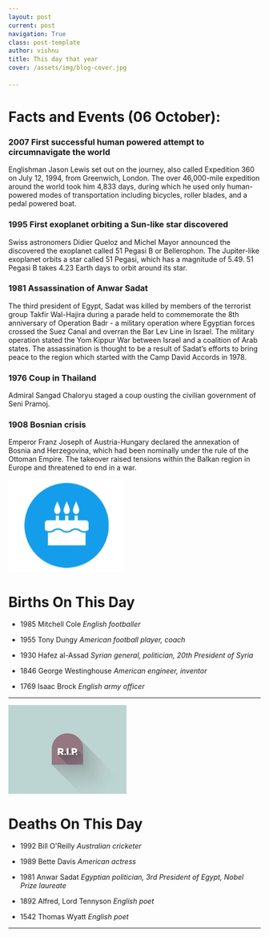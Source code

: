 ```yaml
---
layout: post
current: post
navigation: True
class: post-template
author: vishnu
title: This day that year
cover: /assets/img/blog-cover.jpg

---
```

# Facts and Events (06 October):


### 2007 First successful human powered attempt to circumnavigate the world
Englishman Jason Lewis set out on the journey, also called Expedition 360 on July 12, 1994, from Greenwich, London. The over 46,000-mile expedition around the world took him 4,833 days, during which he used only human-powered modes of transportation including bicycles, roller blades, and a pedal powered boat.

### 1995 First exoplanet orbiting a Sun-like star discovered
Swiss astronomers Didier Queloz and Michel Mayor announced the discovered the exoplanet called 51 Pegasi B or Bellerophon. The Jupiter-like exoplanet orbits a star called 51 Pegasi, which has a magnitude of 5.49. 51 Pegasi B takes 4.23 Earth days to orbit around its star.

### 1981 Assassination of Anwar Sadat
The third president of Egypt, Sadat was killed by members of the terrorist group Takfir Wal-Hajira during a parade held to commemorate the 8th anniversary of Operation Badr - a military operation where Egyptian forces crossed the Suez Canal and overran the Bar Lev Line in Israel. The military operation stated the Yom Kippur War between Israel and a coalition of Arab states. The assassination is thought to be a result of Sadat’s efforts to bring peace to the region which started with the Camp David Accords in 1978.

### 1976 Coup in Thailand
Admiral Sangad Chaloryu staged a coup ousting the civilian government of Seni Pramoj.

### 1908 Bosnian crisis
Emperor Franz Joseph of Austria-Hungary declared the annexation of Bosnia and Herzegovina, which had been nominally under the rule of the Ottoman Empire. The takeover raised tensions within the Balkan region in Europe and threatened to end in a war.

![Bday](/assets/img/blog/bday.jpg)

# Births On This Day
* 1985 Mitchell Cole
*English footballer*

* 1955 Tony Dungy
*American football player, coach*

* 1930 Hafez al-Assad
*Syrian general, politician, 20th President of Syria*

* 1846 George Westinghouse
*American engineer, inventor*

* 1769 Isaac Brock
*English army officer*

---
![Rip](/assets/img/blog/rip.jpg)

# Deaths On This Day

* 1992 Bill O'Reilly
*Australian cricketer*

* 1989 Bette Davis
*American actress*

* 1981 Anwar Sadat
*Egyptian politician, 3rd President of Egypt, Nobel Prize laureate*

* 1892 Alfred, Lord Tennyson
*English poet*

* 1542 Thomas Wyatt
*English poet*
---
